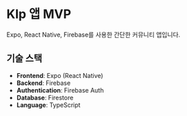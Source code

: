 # Klp 앱 MVP

Expo, React Native, Firebase를 사용한 간단한 커뮤니티 앱입니다.

## 기술 스택

- **Frontend**: Expo (React Native)
- **Backend**: Firebase
- **Authentication**: Firebase Auth
- **Database**: Firestore
- **Language**: TypeScript
